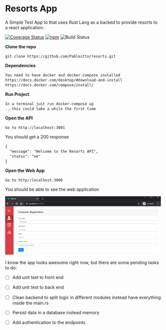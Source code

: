 # Resorts App

A Simple Test App to that uses Rust Lang as a backed to provide resorts to a react application.

[![Coverage Status](https://coveralls.io/repos/github/Pabloitto/resorts/badge.svg?branch=master)](https://github.com/Pabloitto/resorts?branch=master)
[![npm](https://img.shields.io/github/license/mashape/apistatus.svg)](https://github.com/Pabloitto/resorts/blob/master/LICENSE)
![Build Status](https://img.shields.io/static/v1?label=build%20status&message=unknown&color=gray)


**Clone the repo**
```
git clone https://github.com/Pabloitto/resorts.git
```

**Dependencies**
```
You need to have docker and docker-compose installed
https://docs.docker.com/desktop/#download-and-install
https://docs.docker.com/compose/install/
```

**Run Project**
```
In a terminal just run docker-compose up
...this could take a while the first time
```

**Open the API**
```
Go to http://localhost:3001
```

You should get a 200 response

```
{
  "message": "Welcome to the Resorts API",
  "status": "ok"
}
```

**Open the Web App**
```
Go to http//localhost:3000
```

You should be able to see the web application

![alt text](https://github.com/Pabloitto/resorts/blob/master/ui-welcome.PNG?raw=true)


I know the app looks awesome right now, but there are some pending tasks to do:

- [ ] Add unit test to front end
- [ ] Add unit test to back end
- [ ] Clean backend to split logic in different modules instead have everything inside the main.rs
- [ ] Persist data in a database instead memory
- [ ] Add authentication to the endpoints

